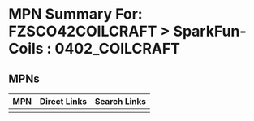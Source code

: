 



# MPN Summary For: FZSCO42COILCRAFT > SparkFun-Coils : 0402_COILCRAFT

## MPNs
  

|MPN|Direct Links|Search Links|
| :--- | :--- | :--- |
||||
